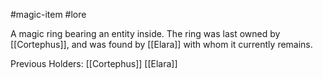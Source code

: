 #magic-item #lore  

A magic ring bearing an entity inside. The ring was last owned by [[Cortephus]], and was found by [[Elara]] with whom it currently remains.

Previous Holders:
[[Cortephus]]
[[Elara]]

